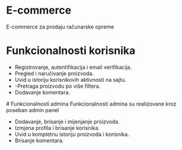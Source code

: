 # E-commerce
E-commerce za prodaju računarske opreme

# Funkcionalnosti korisnika
<ul>
<li>Registrovanje, autentifikacija i email verifikacija.</li>
<li>Pregled i naručivanje proizvoda.</li>
<li>Uvid u istoriju korisnikovih aktivnosti na sajtu.</li>
<li>-Pretraga proizvodu po više filtera.</li>
<li>Dodavanje komentara.</li>
</ul>
# Funkcionalnosti admina
Funkcionalnosti admina su realizovane kroz poseban admin panel
<ul>
<li> Dodavanje, brisanje i mijenjanje proizvoda. </li>
<li>Izmjena profila i brisanje korisnika.</li>
<li>Uvid u kompletnu istoriju proizvoda i korisnika.</li>
<li>Brisanje komentara. </li>
</ul>
